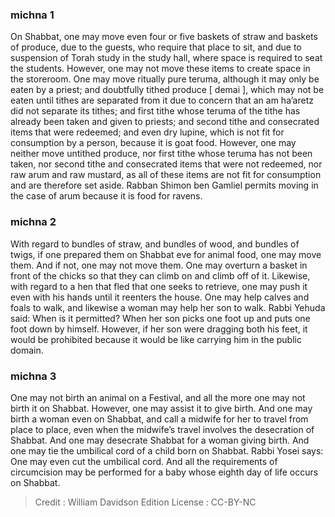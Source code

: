 
### michna 1
On Shabbat, one may move even four or five baskets of straw and baskets of produce, due to the guests, who require that place to sit, and due to suspension of Torah study in the study hall, where space is required to seat the students. However, one may not move these items to create space in the storeroom. One may move ritually pure teruma, although it may only be eaten by a priest; and doubtfully tithed produce [ demai ], which may not be eaten until tithes are separated from it due to concern that an am ha’aretz did not separate its tithes; and first tithe whose teruma of the tithe has already been taken and given to priests; and second tithe and consecrated items that were redeemed; and even dry lupine, which is not fit for consumption by a person, because it is goat food. However, one may neither move untithed produce, nor first tithe whose teruma has not been taken, nor second tithe and consecrated items that were not redeemed, nor raw arum and raw mustard, as all of these items are not fit for consumption and are therefore set aside. Rabban Shimon ben Gamliel permits moving in the case of arum because it is food for ravens.

### michna 2
With regard to bundles of straw, and bundles of wood, and bundles of twigs, if one prepared them on Shabbat eve for animal food, one may move them. And if not, one may not move them. One may overturn a basket in front of the chicks so that they can climb on and climb off of it. Likewise, with regard to a hen that fled that one seeks to retrieve, one may push it even with his hands until it reenters the house. One may help calves and foals to walk, and likewise a woman may help her son to walk. Rabbi Yehuda said: When is it permitted? When her son picks one foot up and puts one foot down by himself. However, if her son were dragging both his feet, it would be prohibited because it would be like carrying him in the public domain.

### michna 3
One may not birth an animal on a Festival, and all the more one may not birth it on Shabbat. However, one may assist it to give birth. And one may birth a woman even on Shabbat, and call a midwife for her to travel from place to place, even when the midwife’s travel involves the desecration of Shabbat. And one may desecrate Shabbat for a woman giving birth. And one may tie the umbilical cord of a child born on Shabbat. Rabbi Yosei says: One may even cut the umbilical cord. And all the requirements of circumcision may be performed for a baby whose eighth day of life occurs on Shabbat.

>Credit : William Davidson Edition
>License :  CC-BY-NC
